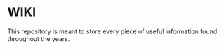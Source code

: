 # WIKI
This repository is meant to store every piece of useful information found throughout the years.
